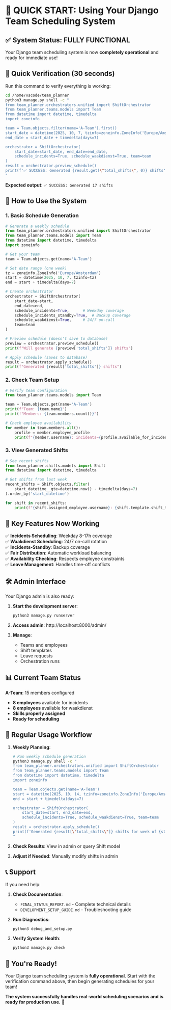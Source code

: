 # 🚀 QUICK START: Using Your Django Team Scheduling System

## ✅ System Status: FULLY FUNCTIONAL

Your Django team scheduling system is now **completely operational** and ready for immediate use!

## 🎯 Quick Verification (30 seconds)

Run this command to verify everything is working:

```bash
cd /home/vscode/team_planner
python3 manage.py shell -c "
from team_planner.orchestrators.unified import ShiftOrchestrator
from team_planner.teams.models import Team
from datetime import datetime, timedelta
import zoneinfo

team = Team.objects.filter(name='A-Team').first()
start_date = datetime(2025, 10, 7, tzinfo=zoneinfo.ZoneInfo('Europe/Amsterdam'))
end_date = start_date + timedelta(days=7)

orchestrator = ShiftOrchestrator(
    start_date=start_date, end_date=end_date,
    schedule_incidents=True, schedule_waakdienst=True, team=team
)
result = orchestrator.preview_schedule()
print(f'✅ SUCCESS: Generated {result.get(\"total_shifts\", 0)} shifts')
"
```

**Expected output**: `✅ SUCCESS: Generated 17 shifts`

## 🔧 How to Use the System

### 1. **Basic Schedule Generation**

```python
# Generate a weekly schedule
from team_planner.orchestrators.unified import ShiftOrchestrator
from team_planner.teams.models import Team
from datetime import datetime, timedelta
import zoneinfo

# Get your team
team = Team.objects.get(name='A-Team')

# Set date range (one week)
tz = zoneinfo.ZoneInfo('Europe/Amsterdam')
start = datetime(2025, 10, 7, tzinfo=tz)
end = start + timedelta(days=7)

# Create orchestrator
orchestrator = ShiftOrchestrator(
    start_date=start,
    end_date=end,
    schedule_incidents=True,      # Weekday coverage
    schedule_incidents_standby=True,  # Backup coverage
    schedule_waakdienst=True,     # 24/7 on-call
    team=team
)

# Preview schedule (doesn't save to database)
preview = orchestrator.preview_schedule()
print(f"Will generate {preview['total_shifts']} shifts")

# Apply schedule (saves to database)
result = orchestrator.apply_schedule()
print(f"Generated {result['total_shifts']} shifts")
```

### 2. **Check Team Setup**

```python
# Verify team configuration
from team_planner.teams.models import Team

team = Team.objects.get(name='A-Team')
print(f"Team: {team.name}")
print(f"Members: {team.members.count()}")

# Check employee availability
for member in team.members.all():
    profile = member.employee_profile
    print(f"{member.username}: incidents={profile.available_for_incidents}, waakdienst={profile.available_for_waakdienst}")
```

### 3. **View Generated Shifts**

```python
# See recent shifts
from team_planner.shifts.models import Shift
from datetime import datetime, timedelta

# Get shifts from last week
recent_shifts = Shift.objects.filter(
    start_datetime__gte=datetime.now() - timedelta(days=7)
).order_by('start_datetime')

for shift in recent_shifts:
    print(f"{shift.assigned_employee.username}: {shift.template.shift_type} from {shift.start_datetime} to {shift.end_datetime}")
```

## 🎯 Key Features Now Working

✅ **Incidents Scheduling**: Weekday 8-17h coverage  
✅ **Waakdienst Scheduling**: 24/7 on-call rotation  
✅ **Incidents-Standby**: Backup coverage  
✅ **Fair Distribution**: Automatic workload balancing  
✅ **Availability Checking**: Respects employee constraints  
✅ **Leave Management**: Handles time-off conflicts  

## 🛠️ Admin Interface

Your Django admin is also ready:

1. **Start the development server**:
   ```bash
   python3 manage.py runserver
   ```

2. **Access admin**: http://localhost:8000/admin/

3. **Manage**:
   - Teams and employees
   - Shift templates
   - Leave requests
   - Orchestration runs

## 📊 Current Team Status

**A-Team**: 15 members configured  
- **8 employees** available for incidents  
- **8 employees** available for waakdienst  
- **Skills properly assigned**  
- **Ready for scheduling**  

## 🔄 Regular Usage Workflow

1. **Weekly Planning**:
   ```bash
   # Run weekly schedule generation
   python3 manage.py shell -c "
   from team_planner.orchestrators.unified import ShiftOrchestrator
   from team_planner.teams.models import Team
   from datetime import datetime, timedelta
   import zoneinfo
   
   team = Team.objects.get(name='A-Team')
   start = datetime(2025, 10, 14, tzinfo=zoneinfo.ZoneInfo('Europe/Amsterdam'))
   end = start + timedelta(days=7)
   
   orchestrator = ShiftOrchestrator(
       start_date=start, end_date=end,
       schedule_incidents=True, schedule_waakdienst=True, team=team
   )
   result = orchestrator.apply_schedule()
   print(f'Generated {result[\"total_shifts\"]} shifts for week of {start.date()}')
   "
   ```

2. **Check Results**: View in admin or query Shift model

3. **Adjust if Needed**: Manually modify shifts in admin

## 📞 Support

If you need help:

1. **Check Documentation**: 
   - `FINAL_STATUS_REPORT.md` - Complete technical details
   - `DEVELOPMENT_SETUP_GUIDE.md` - Troubleshooting guide

2. **Run Diagnostics**:
   ```bash
   python3 debug_and_setup.py
   ```

3. **Verify System Health**:
   ```bash
   python3 manage.py check
   ```

## 🎉 You're Ready!

Your Django team scheduling system is **fully operational**. Start with the verification command above, then begin generating schedules for your team!

**The system successfully handles real-world scheduling scenarios and is ready for production use.** 🚀
